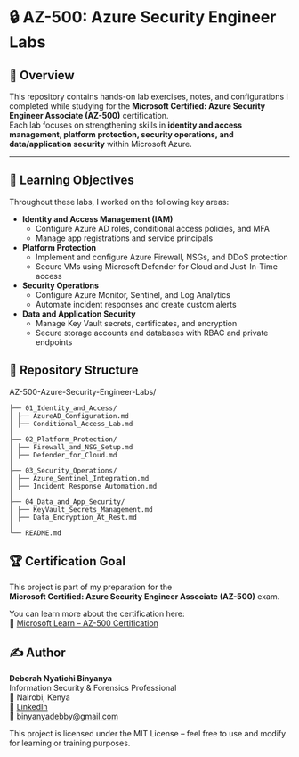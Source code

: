 # 🔒 AZ-500: Azure Security Engineer Labs

## 📘 Overview
This repository contains hands-on lab exercises, notes, and configurations I completed while studying for the **Microsoft Certified: Azure Security Engineer Associate (AZ-500)** certification.  
Each lab focuses on strengthening skills in **identity and access management, platform protection, security operations, and data/application security** within Microsoft Azure.

---

## 🧠 Learning Objectives
Throughout these labs, I worked on the following key areas:

- **Identity and Access Management (IAM)**
  - Configure Azure AD roles, conditional access policies, and MFA
  - Manage app registrations and service principals
- **Platform Protection**
  - Implement and configure Azure Firewall, NSGs, and DDoS protection
  - Secure VMs using Microsoft Defender for Cloud and Just-In-Time access
- **Security Operations**
  - Configure Azure Monitor, Sentinel, and Log Analytics
  - Automate incident responses and create custom alerts
- **Data and Application Security**
  - Manage Key Vault secrets, certificates, and encryption
  - Secure storage accounts and databases with RBAC and private endpoints
## 🧩 Repository Structure

AZ-500-Azure-Security-Engineer-Labs/
```│
├── 01_Identity_and_Access/
│ ├── AzureAD_Configuration.md
│ ├── Conditional_Access_Lab.md
│
├── 02_Platform_Protection/
│ ├── Firewall_and_NSG_Setup.md
│ ├── Defender_for_Cloud.md
│
├── 03_Security_Operations/
│ ├── Azure_Sentinel_Integration.md
│ ├── Incident_Response_Automation.md
│
├── 04_Data_and_App_Security/
│ ├── KeyVault_Secrets_Management.md
│ ├── Data_Encryption_At_Rest.md
│
└── README.md

```
## 🏆 Certification Goal

This project is part of my preparation for the  
**Microsoft Certified: Azure Security Engineer Associate (AZ-500)** exam.

You can learn more about the certification here:  
🔗 [Microsoft Learn – AZ-500 Certification](https://learn.microsoft.com/en-us/training/paths/secure-identity-access/)

## ✍️ Author

**Deborah Nyatichi Binyanya**  
Information Security & Forensics Professional  
📍 Nairobi, Kenya  
🔗 [LinkedIn](https://www.linkedin.com/in/deborah-nyatichi-886b04206)  
📧 binyanyadebby@gmail.com

This project is licensed under the MIT License – feel free to use and modify for learning or training purposes.
